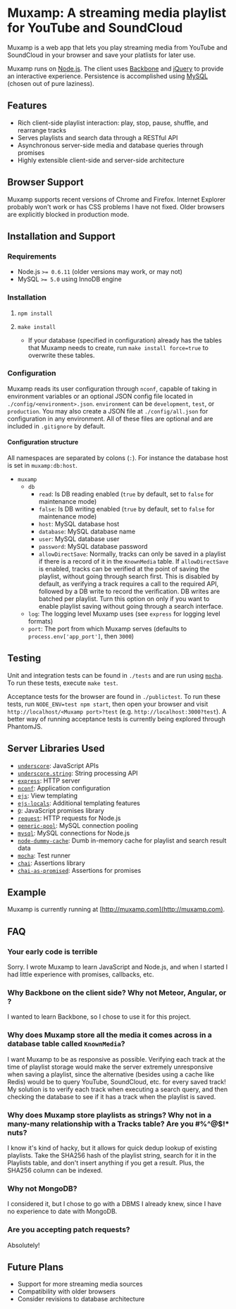 # Muxamp: A streaming media playlist for YouTube and SoundCloud

Muxamp is a web app that lets you play streaming media from YouTube and SoundCloud in your browser and save your platlists for later use.

Muxamp runs on [Node.js](https://github.com/joyent/node). The client uses [Backbone](https://github.com/documentcloud/backbone) and [jQuery](https://github.com/jquery/jquery) to provide an interactive experience. Persistence is accomplished using [MySQL](http://www.mysql.com/) (chosen out of pure laziness).

## Features

 * Rich client-side playlist interaction: play, stop, pause, shuffle, and rearrange tracks
 * Serves playlists and search data through a RESTful API
 * Asynchronous server-side media and database queries through promises
 * Highly extensible client-side and server-side architecture

## Browser Support

Muxamp supports recent versions of Chrome and Firefox. Internet Explorer probably won't work or has CSS problems I have not fixed. Older browsers are explicitly blocked in production mode.

## Installation and Support

### Requirements

 * Node.js `>= 0.6.11` (older versions may work, or may not)
 * MySQL `>= 5.0` using InnoDB engine

### Installation

 1. `npm install`

 2. `make install`
    * If your database (specified in configuration) already has the tables that Muxamp needs to create, run `make install force=true` to overwrite these tables.

### Configuration

Muxamp reads its user configuration through `nconf`, capable of taking in environment variables or an optional JSON config file located in `./config/<environment>.json`. `environment` can be `development`, `test`, or `production`. You may also create a JSON file at `./config/all.json` for configuration in any environment. All of these files are optional and are included in `.gitignore` by default.

#### Configuration structure

All namespaces are separated by colons (`:`). For instance the database host is set in `muxamp:db:host`.

 * `muxamp`
    * `db`
        * `read`: Is DB reading enabled (`true` by default, set to `false` for maintenance mode)
        * `false`: Is DB writing enabled (`true` by default, set to `false` for maintenance mode)
        * `host`: MySQL database host
        * `database`: MySQL database name
        * `user`: MySQL database user
        * `password`: MySQL database password
        * `allowDirectSave`: Normally, tracks can only be saved in a playlist if there is a record of it in the `KnownMedia` table. If `allowDirectSave` is enabled, tracks can be verified at the point of saving the playlist, without going through search first. This is disabled by default, as verifying a track requires a call to the required API, followed by a DB write to record the verification. DB writes are batched per playlist. Turn this option on only if you want to enable playlist saving without going through a search interface.
    * `log`: The logging level Muxamp uses (see `express` for logging level formats)
    * `port`: The port from which Muxamp serves (defaults to `process.env['app_port']`, then `3000`)

## Testing

Unit and integration tests can be found in `./tests` and are run using [`mocha`](https://github.com/visionmedia/mocha). To run these tests, execute `make test`.

Acceptance tests for the browser are found in `./publictest`. To run these tests, run `NODE_ENV=test npm start`, then open your browser and visit `http://localhost/<Muxamp port>?test` (e.g. `http://localhost:3000?test`). A better way of running acceptance tests is currently being explored through PhantomJS.

## Server Libraries Used

* [`underscore`](https://github.com/documentcloud/underscore): JavaScript APIs
* [`underscore.string`](https://github.com/epeli/underscore.string): String processing API
* [`express`](https://github.com/visionmedia/express): HTTP server
* [`nconf`](https://github.com/flatiron/nconf): Application configuration
* [`ejs`](https://github.com/visionmedia/ejs): View templating
* [`ejs-locals`](https://github.com/RandomEtc/ejs-locals): Additional templating features
* [`Q`](https://github.com/kriskowal/q): JavaScript promises library
* [`request`](https://github.com/mikeal/request): HTTP requests for Node.js
* [`generic-pool`](https://github.com/coopernurse/node-pool): MySQL connection pooling
* [`mysql`](https://github.com/felixge/node-mysql): MySQL connections for Node.js
* [`node-dummy-cache`](https://github.com/pescuma/node-dummy-cache): Dumb in-memory cache for playlist and search result data
* [`mocha`](https://github.com/visionmedia/mocha): Test runner
* [`chai`](https://github.com/chaijs/chai): Assertions library
* [`chai-as-promised`](https://github.com/domenic/chai-as-promised): Assertions for promises

## Example

Muxamp is currently running at [http://muxamp.com](http://muxamp.com).

## FAQ

### Your early code is terrible

Sorry. I wrote Muxamp to learn JavaScript and Node.js, and when I started I had little experience with promises, callbacks, etc.

### Why Backbone on the client side? Why not Meteor, Angular, or *<insert real-time JavaScript library here>*?

I wanted to learn Backbone, so I chose to use it for this project.

### Why does Muxamp store all the media it comes across in a database table called `KnownMedia`?

I want Muxamp to be as responsive as possible. Verifying each track at the time of playlist storage would make the server extremely unresponsive when saving a playlist, since the alternative (besides using a cache like Redis) would be to query YouTube, SoundCloud, etc. for every saved track! My solution is to verify each track when executing a search query, and then checking the database to see if it has a track when the playlist is saved.

### Why does Muxamp store playlists as strings? Why not in a many-many relationship with a Tracks table? Are you #%^@$!* nuts?

I know it's kind of hacky, but it allows for quick dedup lookup of existing playlists. Take the SHA256 hash of the playlist string, search for it in the Playlists table, and don't insert anything if you get a result. Plus, the SHA256 column can be indexed.

### Why not MongoDB?

I considered it, but I chose to go with a DBMS I already knew, since I have no experience to date with MongoDB.

### Are you accepting patch requests?

Absolutely!

## Future Plans

 * Support for more streaming media sources
 * Compatibility with older browsers
 * Consider revisions to database architecture